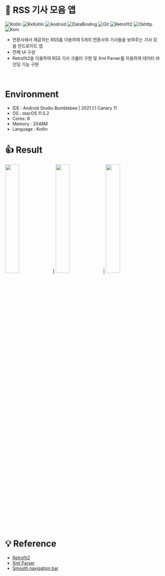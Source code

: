 # 📰 RSS 기사 모음 앱
![Kotlin](https://img.shields.io/badge/Kotlin-7F52FF?style=plastic&logo=kotlin&logoColor=white)
![RxKotlin](https://img.shields.io/badge/RxKotlin-7F52FF?style=plastic&logo=Rxkotlin)
![Android](https://img.shields.io/badge/Android-green?style=plastic&logo=Android&logoColor=white)
![DataBinding](https://img.shields.io/badge/DataBinding-green?style=plastic)
![Git](https://img.shields.io/badge/Git-F05032?style=plastic&logo=Git&logoColor=white)
![Retrofit2](https://img.shields.io/badge/Retrofit2-68B723?style=plastic)
![Okhttp](https://img.shields.io/badge/Okhttp-gray?style=plastic)
![Koin](https://img.shields.io/badge/Koin-F1B45B?style=plastic)
- 언론사에서 제공하는 RSS를 이용하여 5개의 언론사의 기사들을 보여주는 기사 모음 안드로이드 앱
- 전체 UI 구성
- Retrofit2을 이용하여 RSS 기사 크롤러 구현 및 Xml Parser를 이용하여 데이터 바인딩 기능 구현

<br>

# Environment
* IDE : Android Studio Bumblebee | 2021.1.1 Canary 11
* OS : macOS 11.5.2
* Cores: 8
* Memory : 2048M
* Language : Kotlin


# 👍 Result
<img src="https://user-images.githubusercontent.com/26684848/136032704-4d615ef9-4051-4da3-bcb0-16347ba02648.gif" width="30%" height="30%"/> | <img src="https://user-images.githubusercontent.com/26684848/136032840-55586ee7-e5f9-4c35-93f7-4c034ce1c741.gif" width="30%" height="30%"/> | <img src="https://user-images.githubusercontent.com/26684848/136037659-e5f0199b-ce36-41a2-afaf-52d51b0c67c3.gif" width="30%" height="30%"/>



# 💡 Reference
* [Retrofit2](https://github.com/square/retrofit)
* [Xml Parser](https://github.com/Tickaroo/tikxml)
* [Smooth navigation bar](https://github.com/gauravk95/bubble-navigation)
